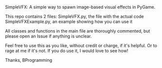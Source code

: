 SimpleVFX: A simple way to spawn image-based visual effects in PyGame.

This repo contains 2 files:
SimpleVFX.py, the file with the actual code
SimpleVFXExample.py, an example showing how you can use it

All classes and functions in the main file are thoroughly commented, but please open an Issue if anything is unclear.

Feel free to use this as you like, without credit or charge, if it's helpful. Or to rage at me if it's not. If you do use it, I would love to see how!

Thanks,
BProgramming
